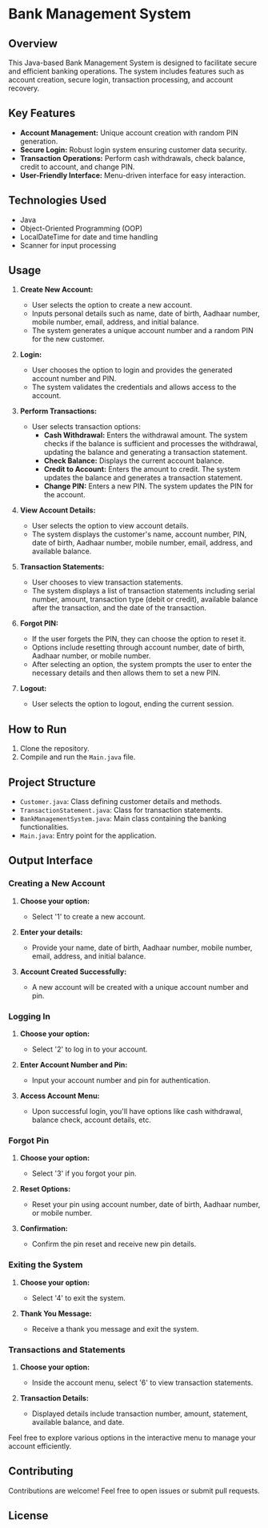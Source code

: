 # Bank Management System

## Overview
This Java-based Bank Management System is designed to facilitate secure and efficient banking operations. The system includes features such as account creation, secure login, transaction processing, and account recovery.

## Key Features
- **Account Management:** Unique account creation with random PIN generation.
- **Secure Login:** Robust login system ensuring customer data security.
- **Transaction Operations:** Perform cash withdrawals, check balance, credit to account, and change PIN.
- **User-Friendly Interface:** Menu-driven interface for easy interaction.

## Technologies Used
- Java
- Object-Oriented Programming (OOP)
- LocalDateTime for date and time handling
- Scanner for input processing

## Usage
1. **Create New Account:**
    - User selects the option to create a new account.
    - Inputs personal details such as name, date of birth, Aadhaar number, mobile number, email, address, and initial balance.
    - The system generates a unique account number and a random PIN for the new customer.

2. **Login:**
    - User chooses the option to login and provides the generated account number and PIN.
    - The system validates the credentials and allows access to the account.

3. **Perform Transactions:**
    - User selects transaction options:
        - **Cash Withdrawal:** Enters the withdrawal amount. The system checks if the balance is sufficient and processes the withdrawal, updating the balance and generating a transaction statement.
        - **Check Balance:** Displays the current account balance.
        - **Credit to Account:** Enters the amount to credit. The system updates the balance and generates a transaction statement.
        - **Change PIN:** Enters a new PIN. The system updates the PIN for the account.

4. **View Account Details:**
    - User selects the option to view account details.
    - The system displays the customer's name, account number, PIN, date of birth, Aadhaar number, mobile number, email, address, and available balance.

5. **Transaction Statements:**
    - User chooses to view transaction statements.
    - The system displays a list of transaction statements including serial number, amount, transaction type (debit or credit), available balance after the transaction, and the date of the transaction.

6. **Forgot PIN:**
    - If the user forgets the PIN, they can choose the option to reset it.
    - Options include resetting through account number, date of birth, Aadhaar number, or mobile number.
    - After selecting an option, the system prompts the user to enter the necessary details and then allows them to set a new PIN.

7. **Logout:**
    - User selects the option to logout, ending the current session.

## How to Run
1. Clone the repository.
2. Compile and run the `Main.java` file.

## Project Structure
- `Customer.java`: Class defining customer details and methods.
- `TransactionStatement.java`: Class for transaction statements.
- `BankManagementSystem.java`: Main class containing the banking functionalities.
- `Main.java`: Entry point for the application.

## Output Interface

### Creating a New Account

1. **Choose your option:**
   - Select '1' to create a new account.

2. **Enter your details:**
   - Provide your name, date of birth, Aadhaar number, mobile number, email, address, and initial balance.

3. **Account Created Successfully:**
   - A new account will be created with a unique account number and pin.

### Logging In

1. **Choose your option:**
   - Select '2' to log in to your account.

2. **Enter Account Number and Pin:**
   - Input your account number and pin for authentication.

3. **Access Account Menu:**
   - Upon successful login, you'll have options like cash withdrawal, balance check, account details, etc.

### Forgot Pin

1. **Choose your option:**
   - Select '3' if you forgot your pin.

2. **Reset Options:**
   - Reset your pin using account number, date of birth, Aadhaar number, or mobile number.

3. **Confirmation:**
   - Confirm the pin reset and receive new pin details.

### Exiting the System

1. **Choose your option:**
   - Select '4' to exit the system.

2. **Thank You Message:**
   - Receive a thank you message and exit the system.

### Transactions and Statements

1. **Choose your option:**
   - Inside the account menu, select '6' to view transaction statements.

2. **Transaction Details:**
   - Displayed details include transaction number, amount, statement, available balance, and date.

Feel free to explore various options in the interactive menu to manage your account efficiently.


## Contributing
Contributions are welcome! Feel free to open issues or submit pull requests.

## License
